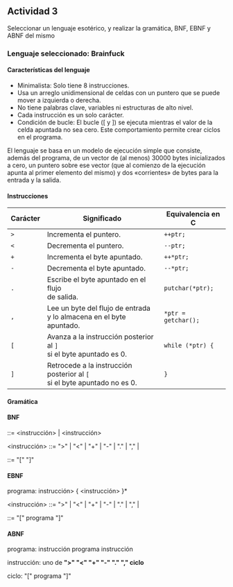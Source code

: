 ## Actividad 3

Seleccionar un lenguaje esotérico, y realizar la gramática, BNF, EBNF y ABNF del mismo

### Lenguaje seleccionado: Brainfuck

#### Características del lenguaje

* Minimalista: Solo tiene 8 instrucciones.
* Usa un arreglo unidimensional de celdas con un puntero que se puede mover a izquierda o derecha.
* No tiene palabras clave, variables ni estructuras de alto nivel.
* Cada instrucción es un solo carácter.
* Condición de bucle: El bucle ([ y ]) se ejecuta mientras el valor de la celda apuntada no sea cero. Este comportamiento
 permite crear ciclos en el programa.

El lenguaje se basa en un modelo de ejecución simple que consiste, además del programa, de un vector de (al menos)
30000 bytes inicializados a cero, un puntero sobre ese vector (que al comienzo de la ejecución apunta al primer
elemento del mismo) y dos «corrientes» de bytes para la entrada y la salida.

#### Instrucciones

| Carácter | Significado                                                                          | Equivalencia en C    |
|----------|--------------------------------------------------------------------------------------|----------------------|
| `>`      | Incrementa el puntero.                                                               | `++ptr;`             |
| `<`      | Decrementa el puntero.                                                               | `--ptr;`             |
| `+`      | Incrementa el byte apuntado.                                                         | `++*ptr;`            |
| `-`      | Decrementa el byte apuntado.                                                         | `--*ptr;`            |
| `.`      | Escribe el byte apuntado en el flujo<br>de salida.                                   | `putchar(*ptr);`     |
| `,`      | Lee un byte del flujo de entrada<br>y lo almacena en el byte apuntado.               | `*ptr = getchar();`  |
| `[`      | Avanza a la instrucción posterior al `]`<br>si el byte apuntado es 0.                | `while (*ptr) {`     |
| `]`      | Retrocede a la instrucción posterior al `[`<br>si el byte apuntado no es 0.          | `}`                  |


#### Gramática

#### BNF

<programa> ::= <instrucción> | <programa> <instrucción>

<instrucción> ::= ">" | "<" | "+" | "-" | "." | "," | <ciclo>

<ciclo> ::= "[" <programa> "]"


#### EBNF

programa: instrucción> { <instrucción> }*

<instrucción> ::= ">" | "<" | "+" | "-" | "." | "," | <ciclo>

<ciclo> ::= "[" programa "]"


#### ABNF

programa: instrucción
          programa instrucción

instrucción: uno de **">" "<" "+"  "-" "."  ","  ciclo**

ciclo: "[" programa "]"

